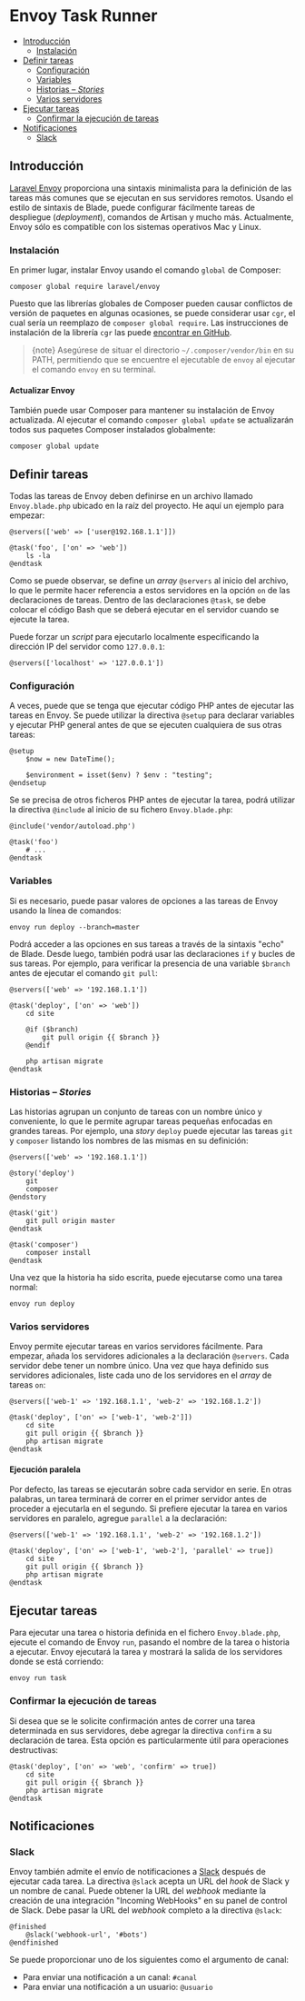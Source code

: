 # Envoy Task Runner

- [Introducción](#introduction) 
    - [Instalación](#installation)
- [Definir tareas](#writing-tasks) 
    - [Configuración](#setup)
    - [Variables](#variables)
    - [Historias – *Stories*](#stories)
    - [Varios servidores](#multiple-servers)
- [Ejecutar tareas](#running-tasks) 
    - [Confirmar la ejecución de tareas](#confirming-task-execution)
- [Notificaciones](#notifications) 
    - [Slack](#slack)

<a name="introduction"></a>

## Introducción

[Laravel Envoy](https://github.com/laravel/envoy) proporciona una sintaxis minimalista para la definición de las tareas más comunes que se ejecutan en sus servidores remotos. Usando el estilo de sintaxis de Blade, puede configurar fácilmente tareas de despliegue (*deployment*), comandos de Artisan y mucho más. Actualmente, Envoy sólo es compatible con los sistemas operativos Mac y Linux.

<a name="installation"></a>

### Instalación

En primer lugar, instalar Envoy usando el comando `global` de Composer:

    composer global require laravel/envoy
    

Puesto que las librerías globales de Composer pueden causar conflictos de versión de paquetes en algunas ocasiones, se puede considerar usar `cgr`, el cual sería un reemplazo de `composer global require`. Las instrucciones de instalación de la librería `cgr` las puede [encontrar en GitHub](https://github.com/consolidation-org/cgr).

> {note} Asegúrese de situar el directorio `~/.composer/vendor/bin` en su PATH, permitiendo que se encuentre el ejecutable de `envoy` al ejecutar el comando `envoy` en su terminal.

#### Actualizar Envoy

También puede usar Composer para mantener su instalación de Envoy actualizada. Al ejecutar el comando `composer global update` se actualizarán todos sus paquetes Composer instalados globalmente:

    composer global update
    

<a name="writing-tasks"></a>

## Definir tareas

Todas las tareas de Envoy deben definirse en un archivo llamado `Envoy.blade.php` ubicado en la raíz del proyecto. He aquí un ejemplo para empezar:

    @servers(['web' => ['user@192.168.1.1']])
    
    @task('foo', ['on' => 'web'])
        ls -la
    @endtask
    

Como se puede observar, se define un *array* `@servers` al inicio del archivo, lo que le permite hacer referencia a estos servidores en la opción `on` de las declaraciones de tareas. Dentro de las declaraciones `@task`, se debe colocar el código Bash que se deberá ejecutar en el servidor cuando se ejecute la tarea.

Puede forzar un *script* para ejecutarlo localmente especificando la dirección IP del servidor como `127.0.0.1`:

    @servers(['localhost' => '127.0.0.1'])
    

<a name="setup"></a>

### Configuración

A veces, puede que se tenga que ejecutar código PHP antes de ejecutar las tareas en Envoy. Se puede utilizar la directiva ```@setup``` para declarar variables y ejecutar PHP general antes de que se ejecuten cualquiera de sus otras tareas:

    @setup
        $now = new DateTime();
    
        $environment = isset($env) ? $env : "testing";
    @endsetup
    

Se se precisa de otros ficheros PHP antes de ejecutar la tarea, podrá utilizar la directiva `@include` al inicio de su fichero `Envoy.blade.php`:

    @include('vendor/autoload.php')
    
    @task('foo')
        # ...
    @endtask
    

<a name="variables"></a>

### Variables

Si es necesario, puede pasar valores de opciones a las tareas de Envoy usando la línea de comandos:

    envoy run deploy --branch=master
    

Podrá acceder a las opciones en sus tareas a través de la sintaxis "echo" de Blade. Desde luego, también podrá usar las declaraciones `if` y bucles de sus tareas. Por ejemplo, para verificar la presencia de una variable `$branch` antes de ejecutar el comando `git pull`:

    @servers(['web' => '192.168.1.1'])
    
    @task('deploy', ['on' => 'web'])
        cd site
    
        @if ($branch)
            git pull origin {{ $branch }}
        @endif
    
        php artisan migrate
    @endtask
    

<a name="stories"></a>

### Historias – *Stories*

Las historias agrupan un conjunto de tareas con un nombre único y conveniente, lo que le permite agrupar tareas pequeñas enfocadas en grandes tareas. Por ejemplo, una *story* `deploy` puede ejecutar las tareas `git` y `composer` listando los nombres de las mismas en su definición:

    @servers(['web' => '192.168.1.1'])
    
    @story('deploy')
        git
        composer
    @endstory
    
    @task('git')
        git pull origin master
    @endtask
    
    @task('composer')
        composer install
    @endtask
    

Una vez que la historia ha sido escrita, puede ejecutarse como una tarea normal:

    envoy run deploy
    

<a name="multiple-servers"></a>

### Varios servidores

Envoy permite ejecutar tareas en varios servidores fácilmente. Para empezar, añada los servidores adicionales a la declaración `@servers`. Cada servidor debe tener un nombre único. Una vez que haya definido sus servidores adicionales, liste cada uno de los servidores en el *array* de tareas `on`:

    @servers(['web-1' => '192.168.1.1', 'web-2' => '192.168.1.2'])
    
    @task('deploy', ['on' => ['web-1', 'web-2']])
        cd site
        git pull origin {{ $branch }}
        php artisan migrate
    @endtask
    

#### Ejecución paralela

Por defecto, las tareas se ejecutarán sobre cada servidor en serie. En otras palabras, un tarea terminará de correr en el primer servidor antes de proceder a ejecutarla en el segundo. Si prefiere ejecutar la tarea en varios servidores en paralelo, agregue `parallel` a la declaración:

    @servers(['web-1' => '192.168.1.1', 'web-2' => '192.168.1.2'])
    
    @task('deploy', ['on' => ['web-1', 'web-2'], 'parallel' => true])
        cd site
        git pull origin {{ $branch }}
        php artisan migrate
    @endtask
    

<a name="running-tasks"></a>

## Ejecutar tareas

Para ejecutar una tarea o historia definida en el fichero `Envoy.blade.php`, ejecute el comando de Envoy `run`, pasando el nombre de la tarea o historia a ejecutar. Envoy ejecutará la tarea y mostrará la salida de los servidores donde se está corriendo:

    envoy run task
    

<a name="confirming-task-execution"></a>

### Confirmar la ejecución de tareas

Si desea que se le solicite confirmación antes de correr una tarea determinada en sus servidores, debe agregar la directiva `confirm` a su declaración de tarea. Esta opción es particularmente útil para operaciones destructivas:

    @task('deploy', ['on' => 'web', 'confirm' => true])
        cd site
        git pull origin {{ $branch }}
        php artisan migrate
    @endtask
    

<a name="notifications"></a>
<a name="hipchat-notifications"></a>

## Notificaciones

<a name="slack"></a>

### Slack

Envoy también admite el envío de notificaciones a [Slack](https://slack.com) después de ejecutar cada tarea. La directiva `@slack` acepta un URL del *hook* de Slack y un nombre de canal. Puede obtener la URL del *webhook* mediante la creación de una integración "Incoming WebHooks" en su panel de control de Slack. Debe pasar la URL del *webhook* completo a la directiva `@slack`:

    @finished
        @slack('webhook-url', '#bots')
    @endfinished
    

Se puede proporcionar uno de los siguientes como el argumento de canal:

<div class="content-list">
  <ul>
    <li>
      Para enviar una notificación a un canal: <code>#canal</code>
    </li>
    <li>
      Para enviar una notificación a un usuario: <code>@usuario</code>
    </li>
  </ul>
</div>
